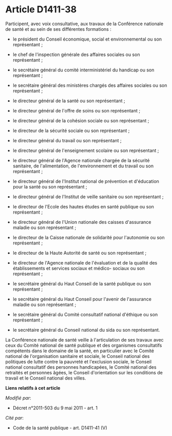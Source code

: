 # Article D1411-38

Participent, avec voix consultative, aux travaux de la Conférence nationale de santé et au sein de ses différentes
formations : 

- le président du Conseil économique, social et environnemental ou son représentant ; 

- le chef de l'inspection générale des affaires sociales ou son représentant ; 

- le secrétaire général du comité interministériel du handicap ou son représentant ; 

- le secrétaire général des ministères chargés des affaires sociales ou son représentant ; 

- le directeur général de la santé ou son représentant ; 

- le directeur général de l'offre de soins ou son représentant ; 

- le directeur général de la cohésion sociale ou son représentant ; 

- le directeur de la sécurité sociale ou son représentant ; 

- le directeur général du travail ou son représentant ; 

- le directeur général de l'enseignement scolaire ou son représentant ; 

- le directeur général de l'Agence nationale chargée de la sécurité sanitaire, de l'alimentation, de l'environnement et du
travail ou son représentant ; 

- le directeur général de l'Institut national de prévention et d'éducation pour la santé ou son représentant ; 

- le directeur général de l'Institut de veille sanitaire ou son représentant ; 

- le directeur de l'Ecole des hautes études en santé publique ou son représentant ; 

- le directeur général de l'Union nationale des caisses d'assurance maladie ou son représentant ; 

- le directeur de la Caisse nationale de solidarité pour l'autonomie ou son représentant ; 

- le directeur de la Haute Autorité de santé ou son représentant ; 

- le directeur de l'Agence nationale de l'évaluation et de la qualité des établissements et services sociaux et médico-
sociaux ou son représentant ; 

- le secrétaire général du Haut Conseil de la santé publique ou son représentant ; 

- le secrétaire général du Haut Conseil pour l'avenir de l'assurance maladie ou son représentant ; 

- le secrétaire général du Comité consultatif national d'éthique ou son représentant ; 

- le secrétaire général du Conseil national du sida ou son représentant. 

La Conférence nationale de santé veille à l'articulation de ses travaux avec ceux du Comité national de santé publique et des
organismes consultatifs compétents dans le domaine de la santé, en particulier avec le Comité national de l'organisation
sanitaire et sociale, le Conseil national des politiques de lutte contre la pauvreté et l'exclusion sociale, le Conseil
national consultatif des personnes handicapées, le Comité national des retraités et personnes âgées, le Conseil d'orientation
sur les conditions de travail et le Conseil national des villes.

**Liens relatifs à cet article**

_Modifié par_:

  - Décret n°2011-503 du 9 mai 2011 - art. 1

_Cité par_:

  - Code de la santé publique - art. D1411-41 (V)
